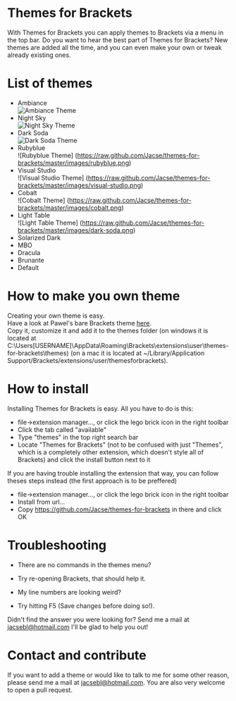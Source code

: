 Themes for Brackets
==================
With Themes for Brackets you can apply themes to Brackets via a menu in the top bar. Do you want to hear the best part of Themes for Brackets? New themes are added all the time, and you can even make your own or tweak already existing ones.

List of themes
==================
* Ambiance <br />![Ambiance Theme](https://raw.github.com/Jacse/themes-for-brackets/master/images/ambiance.png)
* Night Sky <br />![Night Sky Theme](https://raw.github.com/Jacse/themes-for-brackets/master/images/night-sky.png)
* Dark Soda <br />![Dark Soda Theme](https://raw.github.com/Jacse/themes-for-brackets/master/images/dark-soda.png)
* Rubyblue <br />![Rubyblue Theme] (https://raw.github.com/Jacse/themes-for-brackets/master/images/rubyblue.png)
* Visual Studio <br />![Visual Studio Theme] (https://raw.github.com/Jacse/themes-for-brackets/master/images/visual-studio.png)
* Cobalt <br />![Cobalt Theme] (https://raw.github.com/Jacse/themes-for-brackets/master/images/cobalt.png)
* Light Table <br />![Light Table Theme] (https://raw.github.com/Jacse/themes-for-brackets/master/images/dark-soda.png)
* Solarized Dark
* MBO
* Dracula
* Brunante
* Default

How to make you own theme
==================
Creating your own theme is easy.<br/>
Have a look at Pawel's bare Brackets theme [here](https://github.com/trimek/BearTheme/blob/master/BearTheme.css).<br/>
Copy it, customize it and add it to the themes folder (on windows it is located at C:\Users\[USERNAME]\AppData\Roaming\Brackets\extensions\user\themes-for-brackets\themes) (on a mac it is located at ~/Library/Application Support/Brackets/extensions/user/themesforbrackets).


How to install
==================
Installing Themes for Brackets is easy. All you have to do is this:
* file->extension manager..., or click the lego brick icon in the right toolbar
* Click the tab called "available"
* Type "themes" in the top right search bar
* Locate "Themes for Brackets" (not to be confused with just "Themes", which is a completely other extension, which doesn't style all of Brackets) and click the install button next to it

If you are having trouble installing the extension that way, you can follow theses steps instead (the first approach is to be preffered)
* file->extension manager..., or click the lego brick icon in the right toolbar
* Install from url...
* Copy https://github.com/Jacse/themes-for-brackets in there and click OK

Troubleshooting
==================
* There are no commands in the themes menu?
 - Try re-opening Brackets, that should help it.
* My line numbers are looking weird?
 - Try hitting F5 (Save changes before doing so!).

Didn't find the answer you were looking for? Send me a mail at jacsebl@hotmail.com I'll be glad to help you out!


Contact and contribute
==================
If you want to add a theme or would like to talk to me for some other reason, please send me a mail at jacsebl@hotmail.com. You are also very welcome to open a pull request.
